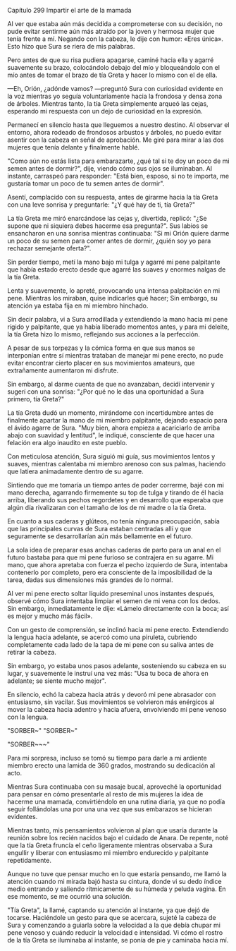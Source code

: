 
Capítulo 299 Impartir el arte de la mamada

Al ver que estaba aún más decidida a comprometerse con su decisión, no pude evitar sentirme aún más atraído por la joven y hermosa mujer que tenía frente a mí. Negando con la cabeza, le dije con humor: «Eres única». Esto hizo que Sura se riera de mis palabras.

Pero antes de que su risa pudiera apagarse, caminé hacia ella y agarré suavemente su brazo, colocándolo debajo del mío y bloqueándolo con el mío antes de tomar el brazo de tía Greta y hacer lo mismo con el de ella.

—Eh, Orión, ¿adónde vamos? —preguntó Sura con curiosidad evidente en la voz mientras yo seguía voluntariamente hacia la frondosa y densa zona de árboles. Mientras tanto, la tía Greta simplemente arqueó las cejas, esperando mi respuesta con un dejo de curiosidad en la expresión.

Permanecí en silencio hasta que lleguemos a nuestro destino. Al observar el entorno, ahora rodeado de frondosos arbustos y árboles, no puedo evitar asentir con la cabeza en señal de aprobación. Me giré para mirar a las dos mujeres que tenía delante y finalmente hablé.

"Como aún no estás lista para embarazarte, ¿qué tal si te doy un poco de mi semen antes de dormir?", dije, viendo cómo sus ojos se iluminaban. Al instante, carraspeó para responder: "Está bien, esposo, si no te importa, me gustaría tomar un poco de tu semen antes de dormir".

Asentí, complacido con su respuesta, antes de girarme hacia la tía Greta con una leve sonrisa y preguntarle: "¿Y qué hay de ti, tía Greta?"

La tía Greta me miró enarcándose las cejas y, divertida, replicó: "¿Se supone que ni siquiera debes hacerme esa pregunta?". Sus labios se ensancharon en una sonrisa mientras continuaba: "Si mi Orión quiere darme un poco de su semen para comer antes de dormir, ¿quién soy yo para rechazar semejante oferta?".

Sin perder tiempo, metí la mano bajo mi tulga y agarré mi pene palpitante que había estado erecto desde que agarré las suaves y enormes nalgas de la tía Greta.

Lenta y suavemente, lo apreté, provocando una intensa palpitación en mi pene. Mientras los miraban, quise indicarles qué hacer; Sin embargo, su atención ya estaba fija en mi miembro hinchado.

Sin decir palabra, vi a Sura arrodillada y extendiendo la mano hacia mi pene rígido y palpitante, que ya había liberado momentos antes, y para mi deleite, la tía Greta hizo lo mismo, reflejando sus acciones a la perfección.

A pesar de sus torpezas y la cómica forma en que sus manos se interponían entre sí mientras trataban de manejar mi pene erecto, no pude evitar encontrar cierto placer en sus movimientos amateurs, que extrañamente aumentaron mi disfrute.

Sin embargo, al darme cuenta de que no avanzaban, decidí intervenir y sugerí con una sonrisa: "¿Por qué no le das una oportunidad a Sura primero, tía Greta?"

La tía Greta dudó un momento, mirándome con incertidumbre antes de finalmente apartar la mano de mi miembro palpitante, dejando espacio para el ávido agarre de Sura. "Muy bien, ahora empieza a acariciarlo de arriba abajo con suavidad y lentitud", le indiqué, consciente de que hacer una felación era algo inaudito en este pueblo.

Con meticulosa atención, Sura siguió mi guía, sus movimientos lentos y suaves, mientras calentaba mi miembro arenoso con sus palmas, haciendo que latiera animadamente dentro de su agarre.

Sintiendo que me tomaría un tiempo antes de poder correrme, bajé con mi mano derecha, agarrando firmemente su top de tulga y tirando de él hacia arriba, liberando sus pechos regordetes y en desarrollo que esperaba que algún día rivalizaran con el tamaño de los de mi madre o la tía Greta.

En cuanto a sus caderas y glúteos, no tenía ninguna preocupación, sabía que las principales curvas de Sura estaban centradas allí y que seguramente se desarrollarían aún más bellamente en el futuro.

La sola idea de preparar esas anchas caderas de parto para un anal en el futuro bastaba para que mi pene furioso se contrajera en su agarre. Mi mano, que ahora apretaba con fuerza el pecho izquierdo de Sura, intentaba contenerlo por completo, pero era consciente de la imposibilidad de la tarea, dadas sus dimensiones más grandes de lo normal.

Al ver mi pene erecto soltar líquido preseminal unos instantes después, observé cómo Sura intentaba limpiar el semen de mi vena con los dedos. Sin embargo, inmediatamente le dije: «Lámelo directamente con la boca; así es mejor y mucho más fácil».

Con un gesto de comprensión, se inclinó hacia mi pene erecto. Extendiendo la lengua hacia adelante, se acercó como una piruleta, cubriendo completamente cada lado de la tapa de mi pene con su saliva antes de retirar la cabeza.

Sin embargo, yo estaba unos pasos adelante, sosteniendo su cabeza en su lugar, y suavemente le instruí una vez más: "Usa tu boca de ahora en adelante; se siente mucho mejor".

En silencio, echó la cabeza hacia atrás y devoró mi pene abrasador con entusiasmo, sin vacilar. Sus movimientos se volvieron más enérgicos al mover la cabeza hacia adentro y hacia afuera, envolviendo mi pene venoso con la lengua.

"SORBER~" "SORBER~"

"SORBER~~~"

Para mi sorpresa, incluso se tomó su tiempo para darle a mi ardiente miembro erecto una lamida de 360 ​​grados, mostrando su dedicación al acto.

Mientras Sura continuaba con su masaje bucal, aproveché la oportunidad para pensar en cómo presentarle al resto de mis mujeres la idea de hacerme una mamada, convirtiéndolo en una rutina diaria, ya que no podía seguir follándolas una por una una vez que sus embarazos se hicieran evidentes.

Mientras tanto, mis pensamientos volvieron al plan que usaría durante la reunión sobre los recién nacidos bajo el cuidado de Anara. De repente, noté que la tía Greta fruncía el ceño ligeramente mientras observaba a Sura engullir y liberar con entusiasmo mi miembro endurecido y palpitante repetidamente.

Aunque no tuve que pensar mucho en lo que estaría pensando, me llamó la atención cuando mi mirada bajó hasta su cintura, donde vi su dedo índice medio entrando y saliendo rítmicamente de su húmeda y peluda vagina. En ese momento, se me ocurrió una solución.

"Tía Greta", la llamé, captando su atención al instante, ya que dejó de tocarse. Haciéndole un gesto para que se acercara, sujeté la cabeza de Sura y comenzando a guiarla sobre la velocidad a la que debía chupar mi pene venoso y cuándo reducir la velocidad e intensidad. Vi cómo el rostro de la tía Greta se iluminaba al instante, se ponía de pie y caminaba hacia mí.
